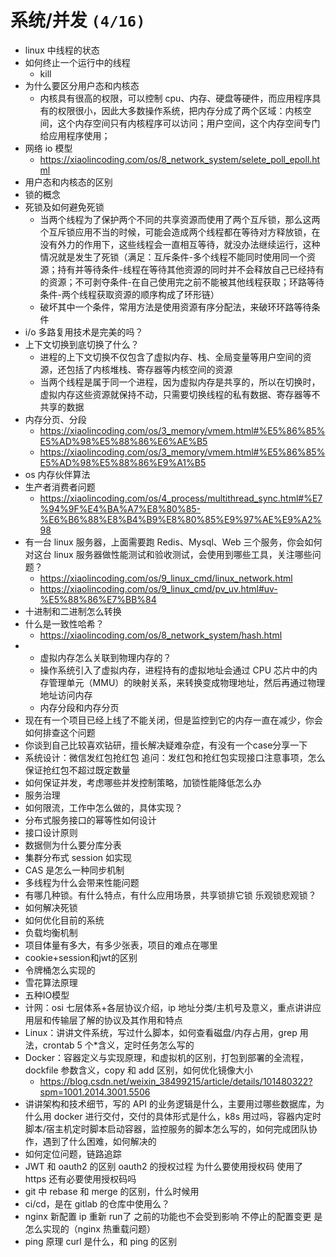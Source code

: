 # 系统/并发 `(4/16)`

- linux 中线程的状态
- 如何终止一个运行中的线程
  - kill
- 为什么要区分用户态和内核态
  - 内核具有很高的权限，可以控制 cpu、内存、硬盘等硬件，而应用程序具有的权限很小，因此大多数操作系统，把内存分成了两个区域：内核空间，这个内存空间只有内核程序可以访问；用户空间，这个内存空间专门给应用程序使用；
- 网络 io 模型
  - https://xiaolincoding.com/os/8_network_system/selete_poll_epoll.html
- 用户态和内核态的区别
- 锁的概念
- 死锁及如何避免死锁
  - 当两个线程为了保护两个不同的共享资源而使用了两个互斥锁，那么这两个互斥锁应用不当的时候，可能会造成两个线程都在等待对方释放锁，在没有外力的作用下，这些线程会一直相互等待，就没办法继续运行，这种情况就是发生了死锁（满足：互斥条件-多个线程不能同时使用同一个资源；持有并等待条件-线程在等待其他资源的同时并不会释放自己已经持有的资源；不可剥夺条件-在自己使用完之前不能被其他线程获取；环路等待条件-两个线程获取资源的顺序构成了环形链）
  - 破坏其中一个条件，常用方法是使用资源有序分配法，来破环环路等待条件
- i/o 多路复用技术是完美的吗？
- 上下文切换到底切换了什么？
  - 进程的上下文切换不仅包含了虚拟内存、栈、全局变量等用户空间的资源，还包括了内核堆栈、寄存器等内核空间的资源
  - 当两个线程是属于同一个进程，因为虚拟内存是共享的，所以在切换时，虚拟内存这些资源就保持不动，只需要切换线程的私有数据、寄存器等不共享的数据
- 内存分页、分段
  - https://xiaolincoding.com/os/3_memory/vmem.html#%E5%86%85%E5%AD%98%E5%88%86%E6%AE%B5
  - https://xiaolincoding.com/os/3_memory/vmem.html#%E5%86%85%E5%AD%98%E5%88%86%E9%A1%B5
- os 内存伙伴算法
- 生产者消费者问题
  - https://xiaolincoding.com/os/4_process/multithread_sync.html#%E7%94%9F%E4%BA%A7%E8%80%85-%E6%B6%88%E8%B4%B9%E8%80%85%E9%97%AE%E9%A2%98
- 有一台 linux 服务器，上面需要跑 Redis、Mysql、Web 三个服务，你会如何对这台 linux 服务器做性能测试和验收测试，会使用到哪些工具，关注哪些问题？
  - https://xiaolincoding.com/os/9_linux_cmd/linux_network.html
  - https://xiaolincoding.com/os/9_linux_cmd/pv_uv.html#uv-%E5%88%86%E7%BB%84
- 十进制和二进制怎么转换
- 什么是一致性哈希？
  - https://xiaolincoding.com/os/8_network_system/hash.html
- - 虚拟内存怎么关联到物理内存的？
  - 操作系统引入了虚拟内存，进程持有的虚拟地址会通过 CPU 芯片中的内存管理单元（MMU）的映射关系，来转换变成物理地址，然后再通过物理地址访问内存
  - 内存分段和内存分页
- 现在有一个项目已经上线了不能关闭，但是监控到它的内存一直在减少，你会如何排查这个问题
- 你谈到自己比较喜欢钻研，擅长解决疑难杂症，有没有一个case分享一下
- 系统设计：微信发红包抢红包 追问：发红包和抢红包实现接口注意事项，怎么保证抢红包不超过既定数量
- 如何保证并发，考虑哪些并发控制策略，加锁性能降低怎么办
- 服务治理
- 如何限流，工作中怎么做的，具体实现？
- 分布式服务接口的幂等性如何设计
- 接口设计原则
- 数据侧为什么要分库分表
- 集群分布式 session 如实现
- CAS 是怎么一种同步机制
- 多线程为什么会带来性能问题
- 有哪几种锁。有什么特点，有什么应用场景，共享锁排它锁 乐观锁悲观锁？
- 如何解决死锁
- 如何优化目前的系统
- 负载均衡机制
- 项目体量有多大，有多少张表，项目的难点在哪里
- cookie+session和jwt的区别
- 令牌桶怎么实现的
- 雪花算法原理
- 五种IO模型
- 计网：osi 七层体系+各层协议介绍，ip 地址分类/主机号及意义，重点讲讲应用层和传输层了解的协议及其作用和特点
- Linux：讲讲文件系统，写过什么脚本，如何查看磁盘/内存占用，grep 用法，crontab 5 个*含义，定时任务怎么写的
- Docker：容器定义与实现原理，和虚拟机的区别，打包到部署的全流程，dockfile 参数含义，copy 和 add 区别，如何优化镜像大小
  - https://blog.csdn.net/weixin_38499215/article/details/101480322?spm=1001.2014.3001.5506
- 讲讲架构和技术细节，写的 API 的业务逻辑是什么，主要用过哪些数据库，为什么用 docker 进行交付，交付的具体形式是什么，k8s 用过吗，容器内定时脚本/宿主机定时脚本启动容器，监控服务的脚本怎么写的，如何完成团队协作，遇到了什么困难，如何解决的
- 如何定位问题，链路追踪
- JWT 和 oauth2 的区别 oauth2 的授权过程 为什么要使用授权码 使用了 https 还有必要使用授权码吗
- git 中 rebase 和 merge 的区别，什么时候用
- ci/cd，是在 gitlab 的仓库中使用么？
- nginx 新配置 ip 重新 run了 之前的功能也不会受到影响 不停止的配置变更 是怎么实现的（nginx 热重载问题）
- ping 原理 curl 是什么，和 ping 的区别
